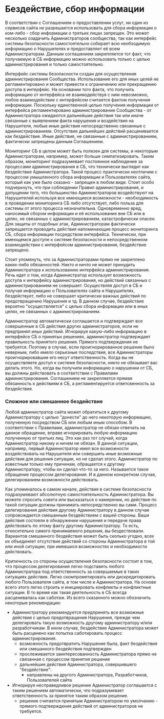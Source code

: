 # Бездействие, сбор информации

В соответствии с Соглашением о предоставлении услуг, ни один из сервисов сайта не разрешается использовать для сбора информации о ком-либо - сбор информации о третьих лицах запрещен. Это может несколько озадачить Администраторов сообщества, так как интерфейс системы безопасности самостоятельно собирает всю необходимую информацию о Нарушителях и предоставляет её всем Администраторам. Данным соглашением закрепляется тот факт, что получаемую в СБ информацию можно использовать только с целью администрирования и только самостоятельно. 

Интерфейс системы безопасности создан для осуществления администрирования Сообщества. Использование его для иных целей не регламентировано и может привести к ограничению или прекращению доступа в интерфейс. На основании того факта, что получить информацию от интерфейса не взаимодействуя с ним невозможно, любое взаимодействие с интерфейсом считается фактом получения информации. Поскольку единственной целью получения информации от интерфейса регламентировано администрирование Сообщества - от Администратора ожидаются дальнейшие действия так или иначе связанные с выявлением факта нарушения и воздействия на Нарушителя, любые иные действия непосредственно связанные с администрированием. Отсутствие дальнейших действий расценивается как бездействие. Иные действия, не связанные с администрированием, фактически запрещены данным Соглашением.

Мониторинг СБ в целом может быть полезен для системы, и некоторым Администраторам, например, может больше симпатизировать. Таким образом, мониторинг подразумевает постоянное наблюдение за процессами администрирования в СБ, что технически выглядит как бездействие Администратора. Такой процесс практически неотличим с процессом умышленного сбора информации и Пользователях сайта, который как уже было сказано - запрещен в любом виде. Стоит особо подчеркнуть, что при соблюдении Правил администрирования, и допущении того, что большинство Администраторов воздействуют на Нарушителей используя все имеющиеся возможности - необходимость в проведении мониторинга СБ либо отсутствует, либо польза для системы от этого процесса незначительна. Одновременно вред, наносимый сбором информации и её использование вне СБ или в целях, не связанных с администрированием, катастрофически опасен. Для защиты от подобных атак, Администраторам фактически запрещается проводить действия напоминающие процесс мониторинга СБ, сбора информации посредством интерфейса. Технически, при имеющемся доступе к системе безопасности и непосредственном взаимодействии с интерфейсом администрирования, бездействие запрещено.

Стоит упомянуть, что за Администраторами прямо не закреплено каких-либо обязанностей. Никто и ничто не может принудить Администратора к использованию интерфейса администрирования. Речь идет о том, когда Администратор использует возможность доступа к интерфейсу администрирования, но действий связанных с администрированием не совершает. Осуществляя доступ в СБ и получая информацию о Пользователях сайта и Нарушителях, бездействует, либо не совершает критически важных действий по предотвращению Нарушения и тд. В данном случае, бездействие вероятно "осуществляется" с целью сбора информации или в иных целях, не связанных с администрированием. 

Администратор автоматически соглашается и подтверждает все совершенные в СБ действия других администраторов, если не предпринял иных действий. Игнорируя какую-либо информацию в интерфейсе СБ о принятых решениях, администратор подтверждает правильность принятого решения. Прямого подтверждения не требуется. Поэтому в случае, если проигнорированное решение было неверным, либо имело серьезные последствия, все Администраторы проигнорировавшие его несут ответственность. Когда вы не осуществляете доступ к системе безопасности, никто не обязывает вас делать этого. Но, когда вы получили информацию о нарушении от СБ, вы должны действовать в соответствии с Правилами администрирования. Соглашением не закрепляется прямая обязанность к действиям в СБ, а регламентируется ответсвенность за бездействия.


### Сложное или смешанное бездействие

Любой администратор сайта может обратиться к другому Администратору с целью "донести" до него некоторую информацию, полученную посредством СБ или любым иным способом. В соответствии с Правилами, администратор не обязан отвечать на данное обращение, вправе игнорировать любую информацию полученную от третьих лиц. Это как раз тот случай, когда Администратор никому и ничем не обязан. В данной ситуации, например, первый Администратор имел все возможности воздействовать на Нарушителя или совершить иные возможные действия для решения ситуации, но не сделал этого. Администратор по известным только ему причинам, обращается к другому Администратору, чтобы он сделал что-то за него. Называется такое обращение процессом делегирования. И в данном конкретном случае, делегированием возможности действовать.

Как упоминалось в самом начале, действия в системе безопасности подразумевают абсолютную самостоятельность Администратора. Вы можете спросить совета или высказаться о намерении, но действие по такой ситуации должны принимать непосредственно вы сами. Процесс делегирования действия другому Администратору в данном случае сопровождается смешанным бездействием с вашей стороны. Ваши действия состояли в обнаружении нарушения и передаче права действовать по этому факту другому Администратору. То есть, относительно самого принимаемого решения, вы бездествовали. Вариантов смешанного бездействия может быть сколько угодно, всех их объединяет отсутствие действий со стороны Администратора в той или иной ситуации, при имевшися возможностях и необходимости действовать.

Критичность со стороны осуществления безопасности состоит в том, что процессом делегирования легко подставить любого Администратора под ответственность за совершаемые в таких ситуациях действия. Легко скомпрометировать или дискредитировать любого Пользователя сайта, в том числе и Администратора. На основе всего этого легко строить и инициировать конфликты и конфликтные ситуации. В то время как такая деятельность в СБ всегда расценивалась как саботаж. Из всего сказанного можно обозначить некоторые рекомендации:

* Администратору рекомендуется предпринять все возможные действия с целью предотвращения Нарушения, прежде чем делегировать такую возможность другому администратору и/или разработчикам. В ином случае, бездействие Администратора может быть расценено как попытка саботировать процесс администрирования.
    * возможность предотвратить Нарушение была, факт бездействия или смешанного бездействия подтвержден
    * прослеживается заинтересованность Администратора прямо не связанная с процессом принятия решения
    * дальнейшие действия Администратора, совершившего "бездействие":
        * направлены на другого Администратора, Разработчиков, Пользователей сайта
* Игнорируя несправедливое решение Администратор соглашается с таким решением автоматически, что подразумевает ответственность за принятое таким образом решение.
    * решение считается принятым Администратором по умолчанию - прямого подтверждения действий от администраторов не требуется.

